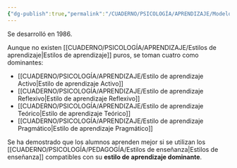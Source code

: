 ```yaml
---
{"dg-publish":true,"permalink":"/CUADERNO/PSICOLOGÍA/APRENDIZAJE/Modelo de Honey y Mumford/"}
---
```


Se desarrolló en 1986.

Aunque no existen [[CUADERNO/PSICOLOGÍA/APRENDIZAJE/Estilos de aprendizaje\|Estilos de aprendizaje]] puros, se toman cuatro como dominantes:
- [[CUADERNO/PSICOLOGÍA/APRENDIZAJE/Estilo de aprendizaje Activo\|Estilo de aprendizaje Activo]]
- [[CUADERNO/PSICOLOGÍA/APRENDIZAJE/Estilo de aprendizaje Reflexivo\|Estilo de aprendizaje Reflexivo]]
- [[CUADERNO/PSICOLOGÍA/APRENDIZAJE/Estilo de aprendizaje Teórico\|Estilo de aprendizaje Teórico]]
- [[CUADERNO/PSICOLOGÍA/APRENDIZAJE/Estilo de aprendizaje Pragmático\|Estilo de aprendizaje Pragmático]]

Se ha demostrado que los alumnos aprenden mejor si se utilizan los [[CUADERNO/PSICOLOGÍA/PEDAGOGÍA/Estilos de enseñanza\|Estilos de enseñanza]] compatibles con su **estilo de aprendizaje dominante**.